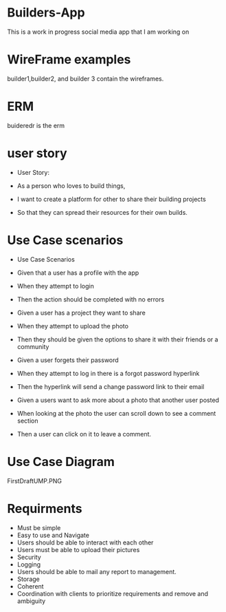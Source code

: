 # Builders-App
This is a work in progress social media app that I am working on

# WireFrame examples
builder1,builder2, and builder 3 contain the wireframes.

# ERM
buideredr is the erm

# user story
* User Story:

* As a person who loves to build things,
* I want to create a platform for other to share their building projects
* So that they can spread their resources for their own builds.

# Use Case scenarios
* Use Case Scenarios
* Given that a user has a profile with the app
* When they attempt to login
* Then the action should be completed with no errors

* Given a user has a project they want to share
* When they attempt to upload the photo
* Then they should be given the options to share it with their friends or a community

* Given a user forgets their password
* When they attempt to log in there is a forgot password hyperlink
* Then the hyperlink will send a change password link to their email

* Given a users want to ask more about a photo that another user posted
* When looking at the photo the user can scroll down to see a comment section
* Then a user can click on it to leave a comment.

# Use Case Diagram
FirstDraftUMP.PNG

# Requirments
* Must be simple 
* Easy to use and Navigate
* Users should be able to interact with each other
* Users must be able to upload their pictures
* Security
* Logging
* Users should be able to mail any report to management.
* Storage
* Coherent
* Coordination with clients to prioritize requirements and remove and ambiguity


